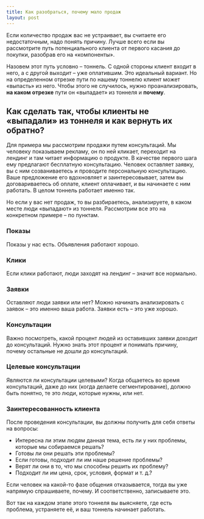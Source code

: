 ```yaml
---
title: Как разобраться, почему мало продаж
layout: post
---
```


Если количество продаж вас не устраивает, вы считаете его недостаточным, надо понять причину. Лучше всего если вы рассмотрите путь потенциального клиента от первого касания до покупки, разобрав его на «компоненты».

Назовем этот путь условно – тоннель. С одной стороны клиент входит в него, а с другой выходит – уже оплатившим. Это идеальный вариант. Но на определенном отрезке пути по нашему тоннелю клиент может «выпасть» из него. Чтобы этого не случилось, нужно проанализировать, **на каком отрезке** пути он «выпадает» из тоннеля и **почему**.

## Как сделать так, чтобы клиенты не «выпадали» из тоннеля и как вернуть их обратно?

Для примера мы рассмотрим продажи путем консультаций. Мы человеку показываем рекламу, он по ней кликает, переходит на лендинг и там читает информацию о продукте. В качестве первого шага ему предлагают бесплатную консультацию. Человек оставляет заявку, вы с ним созваниваетесь и проводите персональную консультацию. Ваше предложение его вдохновляет и заинтересовывает, затем вы договариваетесь об оплате, клиент оплачивает, и вы начинаете с ним работать. В целом тоннель работает именно так. 

Но если у вас нет продаж, то вы разбираетесь, анализируете, в каком месте люди «выпадают» из тоннеля. Рассмотрим все это на конкретном примере – по пунктам.

### Показы 

Показы у нас есть. Объявления работают хорошо. 

### Клики

Если клики работают, люди заходят на лендинг – значит все нормально.

### Заявки

Оставляют люди заявки или нет? Можно начинать анализировать с заявок – это именно ваша работа. Заявки есть – это уже хорошо.

### Консультации

Важно посмотреть, какой процент людей из оставивших заявки доходит до консультаций. Нужно знать этот процент и понимать причину, почему остальные не дошли до консультаций.

### Целевые консультации

Являются ли консультации целевыми? Когда общаетесь во время консультаций, даже до них (когда делаете сегментирование), должно быть понятно, те это люди, которые нужны, или нет.

### Заинтересованность клиента

После проведения консультации, вы должны получить для себя ответы на вопросы:

- Интересна ли этим людям данная тема, есть ли у них проблемы, которые мы собираемся решать?
- Готовы ли они решать эти проблемы? 
- Если готовы, подходит ли им наше решение проблемы? 
- Верят ли они в то, что мы способны решить их проблему?
- Подходит ли им цена, срок, условия, формат и т. д.? 

Если человек на какой-то фазе общения отказывается, тогда вы уже напрямую спрашиваете, почему. И соответственно, записываете это.

Вот так на каждом этапе этого тоннеля вы выясняете, где есть проблема, устраняете её, и ваш тоннель начинает работать.
